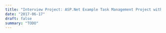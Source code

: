 ```yaml
---
title: "Interview Project: ASP.Net Example Task Management Project with Microservice Architechture"
date: "2017-06-17"
draft: false
summary: "TODO"
---
```

